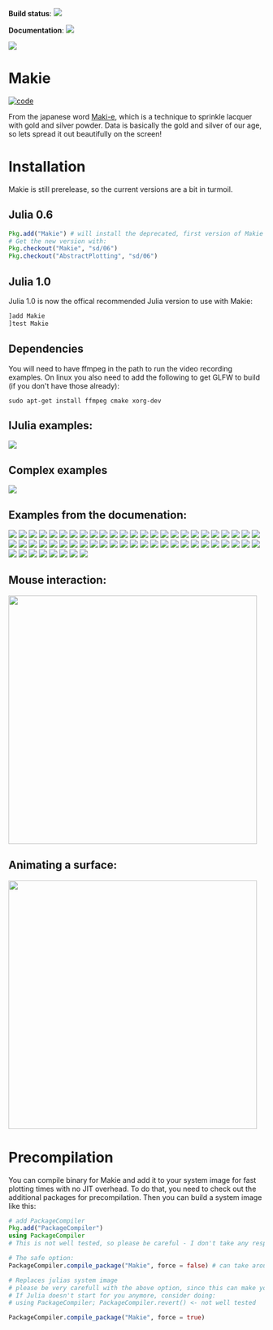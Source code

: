 **Build status**: [![][gitlab-img]][gitlab-url]

**Documentation**: [![][docs-stable-img]][docs-stable-url]

[gitlab-img]: https://gitlab.com/JuliaGPU/Makie.jl/badges/master/pipeline.svg
[gitlab-url]: https://gitlab.com/JuliaGPU/Makie.jl/pipelines
[docs-stable-img]: https://img.shields.io/badge/docs-stable-blue.svg
[docs-stable-url]: http://makie.juliaplots.org/stable/

![](https://raw.githubusercontent.com/JuliaPlots/Makie.jl/sd/abstract/docs/src/assets/logo.png)

# Makie

[![code](https://github.com/SimonDanisch/Makie.jl/blob/master/docs/header.png?raw=true)](https://github.com/SimonDanisch/Makie.jl/blob/master/test/makie_header.jl)


From the japanese word [Maki-e](https://en.wikipedia.org/wiki/Maki-e), which is a technique to sprinkle lacquer with gold and silver powder.
Data is basically the gold and silver of our age, so lets spread it out beautifully on the screen!





# Installation
Makie is still prerelease, so the current versions are a bit in turmoil.

## Julia 0.6

```julia
Pkg.add("Makie") # will install the deprecated, first version of Makie - Look at #IJulia examples for the old style
# Get the new version with:
Pkg.checkout("Makie", "sd/06")
Pkg.checkout("AbstractPlotting", "sd/06")
```

## Julia 1.0
Julia 1.0 is now the offical recommended Julia version to use with Makie:

```Julia
]add Makie
]test Makie
```

## Dependencies
You will need to have ffmpeg in the path to run the video recording examples.
On linux you also need to add the following to get GLFW to build (if you don't have those already):
```
sudo apt-get install ffmpeg cmake xorg-dev
```


## IJulia examples:

[![](https://user-images.githubusercontent.com/1010467/32204865-33482ddc-bdec-11e7-9693-b94d999187dc.png)](https://gist.github.com/SimonDanisch/8f5489cffaf6b89c9a3712ba3eb12a84)

## Complex examples
[![](https://user-images.githubusercontent.com/1010467/43387927-16ed8e16-93e8-11e8-950b-c54f9f37b895.gif)](https://gist.github.com/SimonDanisch/58cb1050581658859f7a5df51fa1e5a1#file-earth-jl)

## Examples from the documenation: 

[![](http://makie.juliaplots.org/stable/media/thumb-3d_contour_with_2d_contour_slices.jpg)](http://makie.juliaplots.org/stable/examples-volume.html#3D-Contour-with-2D-contour-slices-1)
[![](http://makie.juliaplots.org/stable/media/thumb-animated_scatter.jpg)](http://makie.juliaplots.org/stable/examples-scatter.html#Animated-Scatter-1)
[![](http://makie.juliaplots.org/stable/media/thumb-animated_surface_and_wireframe.jpg)](http://makie.juliaplots.org/stable/examples-surface.html#Animated-surface-and-wireframe-1)
[![](http://makie.juliaplots.org/stable/media/thumb-arrows_3d.jpg)](http://makie.juliaplots.org/stable/examples-arrows.html#Arrows-3D-1)
[![](http://makie.juliaplots.org/stable/media/thumb-arrows_on_sphere.jpg)](http://makie.juliaplots.org/stable/examples-surface.html#Arrows-on-Sphere-1)
[![](http://makie.juliaplots.org/stable/media/thumb-axis___surface.jpg)](http://makie.juliaplots.org/stable/examples-surface.html#Axis-+-Surface-1)
[![](http://makie.juliaplots.org/stable/media/thumb-barplot_1.jpg)](http://makie.juliaplots.org/stable/examples-barplot.html#barplot-1)
[![](http://makie.juliaplots.org/stable/media/thumb-colored_mesh.jpg)](http://makie.juliaplots.org/stable/examples-mesh.html#Colored-Mesh-1)
[![](http://makie.juliaplots.org/stable/media/thumb-colored_triangle.jpg)](http://makie.juliaplots.org/stable/examples-mesh.html#colored-triangle-1)
[![](http://makie.juliaplots.org/stable/media/thumb-colormaps.jpg)](http://makie.juliaplots.org/stable/examples-image.html#colormaps-1)
[![](http://makie.juliaplots.org/stable/media/thumb-connected_sphere.jpg)](http://makie.juliaplots.org/stable/examples-scatter.html#Connected-Sphere-1)
[![](http://makie.juliaplots.org/stable/media/thumb-contour_1.jpg)](http://makie.juliaplots.org/stable/examples-contour.html#contour-1)
[![](http://makie.juliaplots.org/stable/media/thumb-contour_function.jpg)](http://makie.juliaplots.org/stable/examples-contour.html#Contour-Function-1)
[![](http://makie.juliaplots.org/stable/media/thumb-fem_mesh_3d.jpg)](http://makie.juliaplots.org/stable/examples-mesh.html#FEM-mesh-3D-1)
[![](http://makie.juliaplots.org/stable/media/thumb-fem_polygon_2d.jpg)](http://makie.juliaplots.org/stable/examples-poly.html#FEM-polygon-2D-1)
[![](http://makie.juliaplots.org/stable/media/thumb-fluctuation_3d.jpg)](http://makie.juliaplots.org/stable/examples-meshscatter.html#Fluctuation-3D-1)
[![](http://makie.juliaplots.org/stable/media/thumb-heatmap_1.jpg)](http://makie.juliaplots.org/stable/examples-heatmap.html#Heatmap-1)
[![](http://makie.juliaplots.org/stable/media/thumb-heatmap_interpolation.jpg)](http://makie.juliaplots.org/stable/examples-heatmap.html#heatmap-interpolation-1)
[![](http://makie.juliaplots.org/stable/media/thumb-image_1.jpg)](http://makie.juliaplots.org/stable/examples-image.html#image-1)
[![](http://makie.juliaplots.org/stable/media/thumb-image_on_surface_sphere.jpg)](http://makie.juliaplots.org/stable/examples-surface.html#Image-on-Surface-Sphere-1)
[![](http://makie.juliaplots.org/stable/media/thumb-image_scatter.jpg)](http://makie.juliaplots.org/stable/examples-scatter.html#image-scatter-1)
[![](http://makie.juliaplots.org/stable/media/thumb-interaction.jpg)](http://makie.juliaplots.org/stable/examples-scatter.html#Interaction-1)
[![](http://makie.juliaplots.org/stable/media/thumb-interaction_with_mouse.jpg)](http://makie.juliaplots.org/stable/examples-scatter.html#Interaction-with-Mouse-1)
[![](http://makie.juliaplots.org/stable/media/thumb-line_function.jpg)](http://makie.juliaplots.org/stable/examples-lines.html#Line-Function-1)
[![](http://makie.juliaplots.org/stable/media/thumb-line_gif.jpg)](http://makie.juliaplots.org/stable/examples-lines.html#Line-GIF-1)
[![](http://makie.juliaplots.org/stable/media/thumb-load_mesh.jpg)](http://makie.juliaplots.org/stable/examples-mesh.html#Load-Mesh-1)
[![](http://makie.juliaplots.org/stable/media/thumb-marker_offset.jpg)](http://makie.juliaplots.org/stable/examples-scatter.html#Marker-offset-1)
[![](http://makie.juliaplots.org/stable/media/thumb-marker_sizes.jpg)](http://makie.juliaplots.org/stable/examples-scatter.html#Marker-sizes-1)
[![](http://makie.juliaplots.org/stable/media/thumb-marker_sizes___marker_colors.jpg)](http://makie.juliaplots.org/stable/examples-scatter.html#Marker-sizes-+-Marker-colors-1)
[![](http://makie.juliaplots.org/stable/media/thumb-merged_color_mesh.jpg)](http://makie.juliaplots.org/stable/examples-mesh.html#Merged-color-Mesh-1)
[![](http://makie.juliaplots.org/stable/media/thumb-meshscatter_function.jpg)](http://makie.juliaplots.org/stable/examples-meshscatter.html#Meshscatter-Function-1)
[![](http://makie.juliaplots.org/stable/media/thumb-moire.jpg)](http://makie.juliaplots.org/stable/examples-linesegments.html#Moire-1)
[![](http://makie.juliaplots.org/stable/media/thumb-mouse_picking.jpg)](http://makie.juliaplots.org/stable/examples-scatter.html#Mouse-Picking-1)
[![](http://makie.juliaplots.org/stable/media/thumb-normals_of_a_cat.jpg)](http://makie.juliaplots.org/stable/examples-mesh.html#Normals-of-a-Cat-1)
[![](http://makie.juliaplots.org/stable/media/thumb-polygons.jpg)](http://makie.juliaplots.org/stable/examples-linesegments.html#Polygons-1)
[![](http://makie.juliaplots.org/stable/media/thumb-pong.jpg)](http://makie.juliaplots.org/stable/examples-scatter.html#pong-1)
[![](http://makie.juliaplots.org/stable/media/thumb-quiver_1.jpg)](http://makie.juliaplots.org/stable/examples-arrows.html#quiver-1)
[![](http://makie.juliaplots.org/stable/media/thumb-record_video.jpg)](http://makie.juliaplots.org/stable/examples-meshscatter.html#Record-Video-1)
[![](http://makie.juliaplots.org/stable/media/thumb-scatter_1.jpg)](http://makie.juliaplots.org/stable/examples-scatter.html#scatter-1)
[![](http://makie.juliaplots.org/stable/media/thumb-scatter_colormap.jpg)](http://makie.juliaplots.org/stable/examples-scatter.html#scatter-colormap-1)
[![](http://makie.juliaplots.org/stable/media/thumb-simple_meshscatter.jpg)](http://makie.juliaplots.org/stable/examples-meshscatter.html#Simple-meshscatter-1)
[![](http://makie.juliaplots.org/stable/media/thumb-sphere_mesh.jpg)](http://makie.juliaplots.org/stable/examples-mesh.html#Sphere-Mesh-1)
[![](http://makie.juliaplots.org/stable/media/thumb-subscenes.jpg)](http://makie.juliaplots.org/stable/examples-scatter.html#Subscenes-1)
[![](http://makie.juliaplots.org/stable/media/thumb-surface_1.jpg)](http://makie.juliaplots.org/stable/examples-surface.html#Surface-1)
[![](http://makie.juliaplots.org/stable/media/thumb-surface_with_image.jpg)](http://makie.juliaplots.org/stable/examples-surface.html#Surface-with-image-1)
[![](http://makie.juliaplots.org/stable/media/thumb-surface___contour3d.jpg)](http://makie.juliaplots.org/stable/examples-surface.html#surface-+-contour3d-1)
[![](http://makie.juliaplots.org/stable/media/thumb-test_heatmap___image_overlap.jpg)](http://makie.juliaplots.org/stable/examples-heatmap.html#Test-heatmap-+-image-overlap-1)
[![](http://makie.juliaplots.org/stable/media/thumb-textured_mesh.jpg)](http://makie.juliaplots.org/stable/examples-mesh.html#Textured-Mesh-1)
[![](http://makie.juliaplots.org/stable/media/thumb-text_annotation.jpg)](http://makie.juliaplots.org/stable/examples-text.html#Text-Annotation-1)
[![](http://makie.juliaplots.org/stable/media/thumb-text_rotation.jpg)](http://makie.juliaplots.org/stable/examples-text.html#Text-rotation-1)
[![](http://makie.juliaplots.org/stable/media/thumb-travelling_wave.jpg)](http://makie.juliaplots.org/stable/examples-lines.html#Travelling-wave-1)
[![](http://makie.juliaplots.org/stable/media/thumb-type_recipe_for_molecule_simulation.jpg)](http://makie.juliaplots.org/stable/examples-meshscatter.html#Type-recipe-for-molecule-simulation-1)
[![](http://makie.juliaplots.org/stable/media/thumb-unicode_marker.jpg)](http://makie.juliaplots.org/stable/examples-scatter.html#Unicode-Marker-1)
[![](http://makie.juliaplots.org/stable/media/thumb-viridis_meshscatter.jpg)](http://makie.juliaplots.org/stable/examples-scatter.html#Viridis-meshscatter-1)
[![](http://makie.juliaplots.org/stable/media/thumb-viridis_scatter.jpg)](http://makie.juliaplots.org/stable/examples-scatter.html#Viridis-scatter-1)
[![](http://makie.juliaplots.org/stable/media/thumb-volume_function.jpg)](http://makie.juliaplots.org/stable/examples-volume.html#Volume-Function-1)
[![](http://makie.juliaplots.org/stable/media/thumb-wireframe_of_a_mesh.jpg)](http://makie.juliaplots.org/stable/examples-mesh.html#Wireframe-of-a-Mesh-1)
[![](http://makie.juliaplots.org/stable/media/thumb-wireframe_of_a_surface.jpg)](http://makie.juliaplots.org/stable/examples-surface.html#Wireframe-of-a-Surface-1)




## Mouse interaction:

[<img src="https://user-images.githubusercontent.com/1010467/31519651-5992ca62-afa3-11e7-8b10-b66e6d6bee42.png" width="489">](https://vimeo.com/237204560 "Mouse Interaction")

## Animating a surface:

[<img src="https://user-images.githubusercontent.com/1010467/31519521-fd67907e-afa2-11e7-8c43-5f125780ae26.png" width="489">](https://vimeo.com/237284958 "Surface Plot")





# Precompilation

You can compile binary for Makie and add it to your system image for fast plotting times with no JIT overhead.
To do that, you need to check out the additional packages for precompilation.
Then you can build a system image like this:

```julia
# add PackageCompiler
Pkg.add("PackageCompiler")
using PackageCompiler
# This is not well tested, so please be careful - I don't take any responsibilities for a messed up Julia install.

# The safe option:
PackageCompiler.compile_package("Makie", force = false) # can take around ~20 minutes

# Replaces julias system image
# please be very carefull with the above option, since this can make your julia stop working.
# If Julia doesn't start for you anymore, consider doing:
# using PackageCompiler; PackageCompiler.revert() <- not well tested

PackageCompiler.compile_package("Makie", force = true)
```
